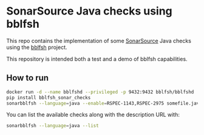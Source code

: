 # SonarSource Java checks using bblfsh

This repo contains the implementation of some
[SonarSource](https://rules.sonarsource.com/java) Java checks using the
[bblfsh](https://doc.bblf.sh/) project.

This repository is intended both a test and a demo of bblfsh capabilities.

## How to run

```bash
docker run -d --name bblfshd --privileged -p 9432:9432 bblfsh/bblfshd
pip install bblfsh_sonar_checks
sonarbblfsh --language=java --enable=RSPEC-1143,RSPEC-2975 somefile.java
```

You can list the available checks along with the description URL with:

```bash
sonarbblfsh --language=java --list
```
